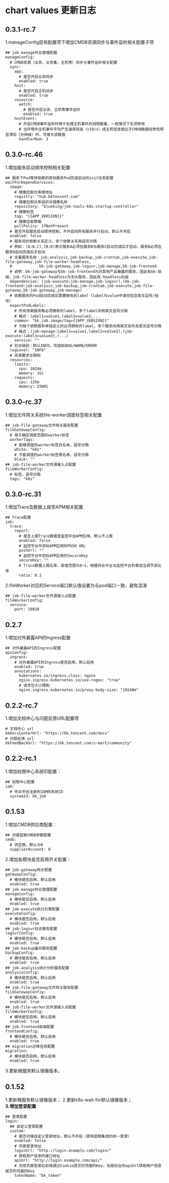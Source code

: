 # chart values 更新日志
## 0.3.1-rc.7
1.manageConfig现有配置项下增加CMDB资源同步与事件监听相关配置子项
```shell script
## job-manage作业管理配置
manageConfig:
  # CMDB资源（业务、业务集、主机等）同步与事件监听相关配置
  sync:
    app:
      # 是否开启业务同步
      enabled: true
    host:
      # 是否开启主机同步
      enabled: true
    resource:
      watch:
        # 是否开启业务、主机等事件监听
        enabled: true
    hostEvent:
      # 开启CMDB事件监听时用于处理主机事件的线程数量，一般情况下无须修改
      # 当环境中主机事件平均产生速率较高（>10/s）或主机信息相比于CMDB数据经常性明显滞后（分钟级）时，可增大该数值
      handlerNum: 3
```

## 0.3.0-rc.46
1.增加服务启动顺序控制相关配置
```shell script
## 服务下Pod等待依赖的其他服务Pod完成启动的init任务配置
waitForDependServices:
  image:
    # 镜像拉取仓库根地址
    registry: "hub.bktencent.com"
    # 镜像拉取仓库组织与镜像名称
    repository: "blueking/job-tools-k8s-startup-controller"
    # 镜像标签
    tag: "{{APP_VERSION}}"
    # 镜像拉取策略
    pullPolicy: IfNotPresent
  # 是否开启服务启动顺序控制，不开启则所有服务并行启动，默认不开启
  enabled: false
  # 服务间的依赖关系定义，多个依赖关系用逗号分隔
  # 例如：(A:B,C),(B:D)表示服务A必须在服务B与服务C启动完成后才启动，服务B必须在服务D启动完成后才启动
  # 全量服务名称：job-analysis,job-backup,job-crontab,job-execute,job-file-gateway,job-file-worker-headless,
  #            bk-job-gateway,job-logsvr,job-manage,bk-job-frontend
  # 说明：bk-job-gateway与bk-job-frontend为对其他产品暴露的服务，因此有bk-前缀，job-file-worker-headless为无头服务，因此有-headless后缀
  dependencies: (job-execute:job-manage,job-logsvr),(bk-job-frontend:job-analysis,job-backup,job-crontab,job-execute,job-file-gateway,bk-job-gateway,job-manage)
  # 依赖服务的Pod启动完成后需要拥有的label（label与value中请勿包含英文逗号/括号）
  expectPodLabels:
    # 所有依赖服务都必须拥有的label，多个label间用英文逗号分隔
    # 格式：label1=value1,label2=value2,...
    common: "bk.job.image/tag={{APP_VERSION}}"
    # 为每个依赖服务单独定义的必须拥有的label，多个服务间用英文括号及英文逗号分隔
    # 格式：(job-manage:label1=value1,label2=value2),(job-execute:label3=value3),(...)
    service: ""
  # 日志级别：默认INFO，可选DEBUG/WARN/ERROR
  logLevel: "INFO"
  # 资源要求与限制
  resources:
    limits:
      cpu: 1024m
      memory: 1Gi
    requests:
      cpu: 125m
      memory: 256Mi
```

## 0.3.0-rc.37
1.增加文件网关系统file-worker调度标签相关配置
```shell script
## job-file-gateway文件网关服务配置
fileGatewayConfig:
  # 用于确定调度范围的worker标签
  workerTags:
    # 能够调度的worker标签白名单，逗号分隔
    white: "k8s"
    # 不能调度的worker标签黑名单，逗号分隔
    black: ""
## job-file-worker文件源接入点配置
fileWorkerConfig:
  # 标签，逗号分隔
  tags: "k8s"
```

## 0.3.0-rc.31
1.增加Trace及数据上报至APM相关配置
```shell script
## Trace配置
job:
  trace:
    report:
      # 是否上报Trace数据至监控平台APM应用，默认不上报
      enabled: false
      # 监控平台中目标APM应用的PUSH URL
      pushUrl: ""
      # 监控平台中目标APM应用的SecureKey
      secureKey: ""
      # Trace数据上报比率，取值范围为0~1，根据作业平台与监控平台负载适当调节该比率
      ratio: 0.1
```
2.fileWorker对应的Service端口默认值设置为与pod端口一致，避免混淆
```shell script
## job-file-worker文件源接入点配置
fileWorkerConfig:
  service:
    port: 19810
```

## 0.2.7
1.增加对外暴露API的Ingress配置
```shell script
## 对外暴露API的Ingress配置
apiConfig:
  ingress:
    # 对外暴露API的Ingress是否启用，默认启用
    enabled: true
    annotations:
      kubernetes.io/ingress.class: nginx
      nginx.ingress.kubernetes.io/use-regex: "true"
      # 请求包大小限制
      nginx.ingress.kubernetes.io/proxy-body-size: "10240m"
```

## 0.2.2-rc.7
1.增加文档中心与问题反馈URL配置项
```shell script
# 文档中心 url
bkDocsCenterUrl: "https://bk.tencent.com/docs"
# 问题反馈 url
bkFeedBackUrl: "https://bk.tencent.com/s-mart/community"
```

## 0.2.2-rc.1
1.增加权限中心系统ID配置：
```shell script
## 权限中心配置
iam:
  # 作业平台注册到IAM的系统ID
  systemId: bk_job
```

## 0.1.53
1.增加CMDB供应商配置：
```shell script
## 对接蓝鲸CMDB参数配置
cmdb:
  # 供应商，默认为0
  supplierAccount: 0
```
2.增加各模块是否启用开关配置：
```shell script
## job-gateway网关配置
gatewayConfig:
  # 模块是否启用，默认启用
  enabled: true
## job-manage作业管理配置
manageConfig:
  # 模块是否启用，默认启用
  enabled: true
## job-execute执行引擎配置
executeConfig:
  # 模块是否启用，默认启用
  enabled: true
## job-logsvr日志服务配置
logsvrConfig:
  # 模块是否启用，默认启用
  enabled: true
## job-backup备份服务配置
backupConfig:
  # 模块是否启用，默认启用
  enabled: true
## job-analysis统计分析服务配置
analysisConfig:
  # 模块是否启用，默认启用
  enabled: true
## job-file-gateway文件网关服务配置
fileGatewayConfig:
  # 模块是否启用，默认启用
  enabled: true
## job-file-worker文件源接入点配置
fileWorkerConfig:
  # 模块是否启用，默认启用
  enabled: true
## job-frontend前端配置
frontendConfig:
  # 模块是否启用，默认启用
  enabled: true
## migration迁移任务配置
migration:
  # 模块是否启用，默认启用
  enabled: true
```
3.更新微服务默认镜像版本。


## 0.1.52
1.更新微服务默认镜像版本；
2.更新k8s-wait-for默认镜像版本；  
**3.增加登录配置**  
```shell script
## 登录配置
login:
  ## 自定义登录配置
  custom:
    # 是否对接自定义登录地址，默认不开启（使用蓝鲸集成的统一登录）
    enabled: false
    # 页面登录地址
    loginUrl: "http://login.example.com/login/"
    # 获取用户信息的接口地址
    apiUrl: "http://login.example.com/api/"
    # 完成页面登录后前端通过Cookie提交的凭据的Key，也是后台向apiUrl获取用户信息提交的凭据的Key
    tokenName: "bk_token"
```
